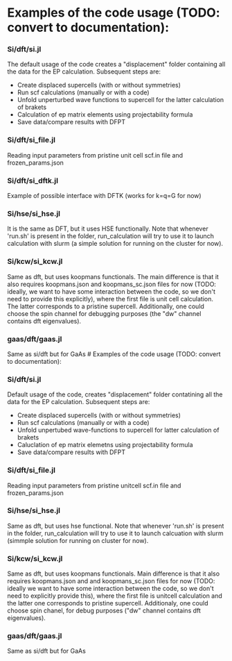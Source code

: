 # Examples of the code usage (TODO: convert to documentation):

### Si/dft/si.jl 
The default usage of the code creates a "displacement" folder containing all the data for the EP calculation. Subsequent steps are: 
- Create displaced supercells (with or without symmetries) 
- Run scf calculations (manually or with a code)
- Unfold unperturbed wave functions to supercell for the latter calculation of brakets
- Calculation of ep matrix elements using projectability formula
- Save data/compare results with DFPT

### Si/dft/si_file.jl
Reading input parameters from pristine unit cell scf.in file and frozen_params.json

### Si/dft/si_dftk.jl
Example of possible interface with DFTK (works for k=q=G for now)

### Si/hse/si_hse.jl
It is the same as DFT, but it uses HSE functionally. Note that whenever 'run.sh' is present in the folder, run_calculation will try to use it to launch calculation with slurm (a simple solution for running on the cluster for now).

### Si/kcw/si_kcw.jl
Same as dft, but uses koopmans functionals. The main difference is that it also requires koopmans.json and koopmans_sc.json files for now (TODO: ideally, we want to have some interaction between the code, so we don't need to provide this explicitly), where the first file is unit cell calculation. The latter corresponds to a pristine supercell. Additionally, one could choose the spin channel for debugging purposes (the "dw" channel contains dft eigenvalues).

### gaas/dft/gaas.jl
Same as si/dft but for GaAs # Examples of the code usage (TODO: convert to documentation):

### Si/dft/si.jl 
Default usage of the code, creates "displacement" folder contatining all the data for the EP calculation. Subsequent steps are: 
- Create displaced supercells (with or without symmetries) 
- Run scf calculations (manually or with a code)
- Unfold unpertubed wave-functions to supercell for latter calculation of brakets
- Caluclation of ep matrix elemetns using projectability formula
- Save data/compare results with DFPT

### Si/dft/si_file.jl
Reading input parameters from pristine unitcell scf.in file and frozen_params.json

### Si/hse/si_hse.jl
Same as dft, but uses hse functional. Note that whenever 'run.sh' is present in the folder, run_calculation will try to use it to launch calcuation with slurm (simmple solution for running on cluster for now).

### Si/kcw/si_kcw.jl
Same as dft, but uses koopmans functionals. Main difference is that it also requires koopmans.json and and koopmans_sc.json files for now (TODO: ideally we want to have some interaction between the code, so we don't need to explicitly provide this), where the first file is unitcell calculation and the latter one corresponds to pristine supercell. Additionaly, one could choose spin chanel, for debug purposes ("dw" channel contains dft eigenvalues).

### gaas/dft/gaas.jl
Same as si/dft but for GaAs 







